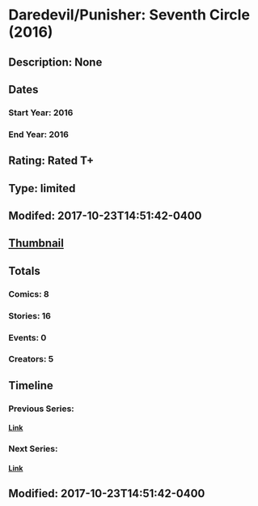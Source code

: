 # Daredevil/Punisher: Seventh Circle (2016)
## Description: None
## Dates
### Start Year: 2016
### End Year: 2016
## Rating: Rated T+
## Type: limited
## Modifed: 2017-10-23T14:51:42-0400
## [Thumbnail](http://i.annihil.us/u/prod/marvel/i/mg/2/10/57644e69959c8.jpg)
## Totals
### Comics: 8
### Stories: 16
### Events: 0
### Creators: 5
## Timeline
### Previous Series: 
#### [Link]()
### Next Series: 
#### [Link]()
## Modified: 2017-10-23T14:51:42-0400